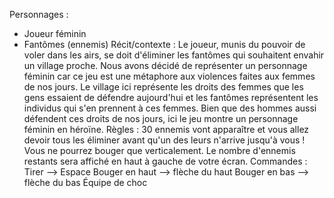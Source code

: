 Personnages :
- Joueur féminin
- Fantômes (ennemis)
Récit/contexte :
Le joueur, munis du pouvoir de voler dans les airs, se doit d\'éliminer les fantômes qui souhaitent envahir un village proche.
Nous avons décidé de représenter un personnage féminin car ce jeu est une métaphore aux violences faites aux femmes de nos jours. Le village ici représente les droits des femmes que les gens essaient de défendre aujourd\'hui et les fantômes représentent les individus qui s\'en prennent à ces femmes. Bien que des hommes aussi défendent ces droits de nos jours, ici le jeu montre un personnage féminin en héroïne.
Règles :
30 ennemis vont apparaître et vous allez devoir tous les éliminer avant qu\'un des leurs n\'arrive jusqu\'à vous ! Vous ne pourrez bouger que verticalement. Le nombre d\'ennemis restants sera affiché en haut à gauche de votre écran.
Commandes :
Tirer --> Espace
Bouger en haut --> flèche du haut
Bouger en bas --> flèche du bas
Équipe de choc
